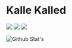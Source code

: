 # Kalle Kalled
<p>
 <a href="https://discord.gg/2bmBrPGPgA" target"blank_"><img src="https://img.shields.io/badge/Discord%20-6306c7.svg?&style=for-the-badge&logo=discord&logoColor=white"></a>
  <a href="https://open.spotify.com/user/2xykzwf9i6b206kd6offsqwxd?si=106d67217b254bad" target"blank_"><img src="https://img.shields.io/badge/spotify%20-000000.svg?&style=for-the-badge&logo=spotify&logoColor=white"></a>
 <a href="https://www.instagram.com/kallekalled/"><img src="https://img.shields.io/badge/Instagram%20-6306c7.svg?&style=for-the-badge&logo=Instagram&logoColor=white"></a>
<p>

![Github Stat's](https://github-readme-stats.vercel.app/api?username=KalleKalled&show_icons=true&hide_title=true&theme=midnight-purple&icon_color)
